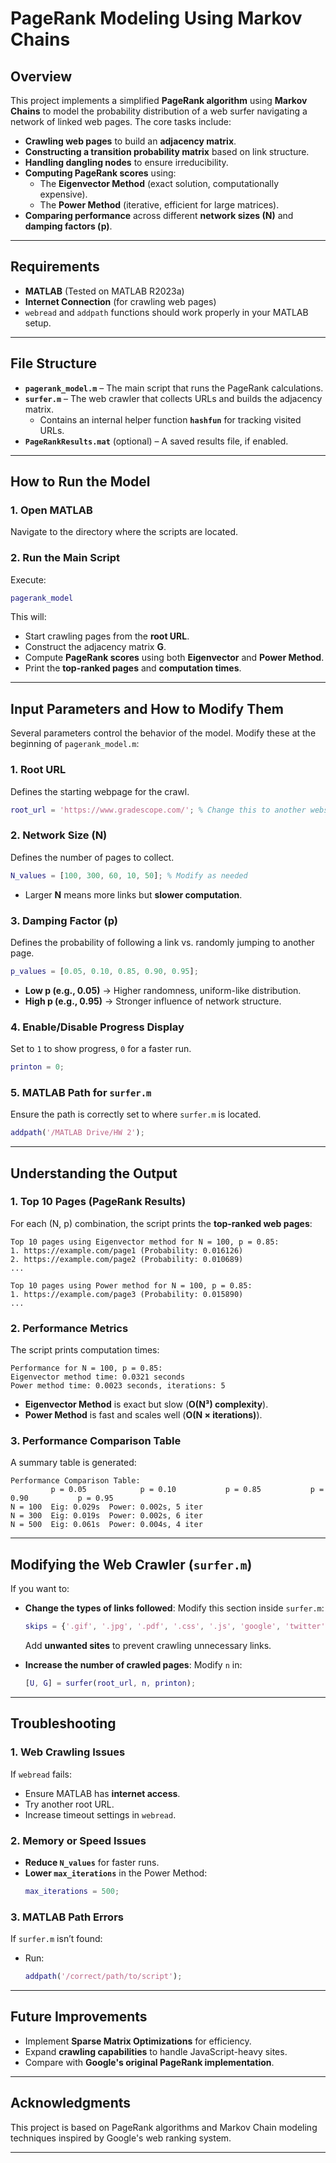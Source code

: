 # PageRank Modeling Using Markov Chains

## Overview
This project implements a simplified **PageRank algorithm** using **Markov Chains** to model the probability distribution of a web surfer navigating a network of linked web pages. The core tasks include:
- **Crawling web pages** to build an **adjacency matrix**.
- **Constructing a transition probability matrix** based on link structure.
- **Handling dangling nodes** to ensure irreducibility.
- **Computing PageRank scores** using:
  - The **Eigenvector Method** (exact solution, computationally expensive).
  - The **Power Method** (iterative, efficient for large matrices).
- **Comparing performance** across different **network sizes (N)** and **damping factors (p)**.

---

## Requirements
- **MATLAB** (Tested on MATLAB R2023a)
- **Internet Connection** (for crawling web pages)
- `webread` and `addpath` functions should work properly in your MATLAB setup.

---

## File Structure
- **`pagerank_model.m`** – The main script that runs the PageRank calculations.
- **`surfer.m`** – The web crawler that collects URLs and builds the adjacency matrix.  
  - Contains an internal helper function **`hashfun`** for tracking visited URLs.
- **`PageRankResults.mat`** (optional) – A saved results file, if enabled.

---

## How to Run the Model
### 1. Open MATLAB
Navigate to the directory where the scripts are located.

### 2. Run the Main Script
Execute:
```matlab
pagerank_model
```
This will:
- Start crawling pages from the **root URL**.
- Construct the adjacency matrix **G**.
- Compute **PageRank scores** using both **Eigenvector** and **Power Method**.
- Print the **top-ranked pages** and **computation times**.

---

## Input Parameters and How to Modify Them
Several parameters control the behavior of the model. Modify these at the beginning of `pagerank_model.m`:

### 1. **Root URL**
Defines the starting webpage for the crawl.
```matlab
root_url = 'https://www.gradescope.com/'; % Change this to another website if desired
```

### 2. **Network Size (N)**
Defines the number of pages to collect.
```matlab
N_values = [100, 300, 60, 10, 50]; % Modify as needed
```
- Larger **N** means more links but **slower computation**.

### 3. **Damping Factor (p)**
Defines the probability of following a link vs. randomly jumping to another page.
```matlab
p_values = [0.05, 0.10, 0.85, 0.90, 0.95];
```
- **Low p (e.g., 0.05)** → Higher randomness, uniform-like distribution.
- **High p (e.g., 0.95)** → Stronger influence of network structure.

### 4. **Enable/Disable Progress Display**
Set to `1` to show progress, `0` for a faster run.
```matlab
printon = 0;
```

### 5. **MATLAB Path for `surfer.m`**
Ensure the path is correctly set to where `surfer.m` is located.
```matlab
addpath('/MATLAB Drive/HW 2');
```

---

## Understanding the Output
### 1. **Top 10 Pages (PageRank Results)**
For each (N, p) combination, the script prints the **top-ranked web pages**:
```
Top 10 pages using Eigenvector method for N = 100, p = 0.85:
1. https://example.com/page1 (Probability: 0.016126)
2. https://example.com/page2 (Probability: 0.010689)
...
```

```
Top 10 pages using Power method for N = 100, p = 0.85:
1. https://example.com/page3 (Probability: 0.015890)
...
```

### 2. **Performance Metrics**
The script prints computation times:
```
Performance for N = 100, p = 0.85:
Eigenvector method time: 0.0321 seconds
Power method time: 0.0023 seconds, iterations: 5
```
- **Eigenvector Method** is exact but slow (**O(N³) complexity**).
- **Power Method** is fast and scales well (**O(N × iterations)**).

### 3. **Performance Comparison Table**
A summary table is generated:
```
Performance Comparison Table:
         p = 0.05            p = 0.10           p = 0.85           p = 0.90           p = 0.95
N = 100  Eig: 0.029s  Power: 0.002s, 5 iter  
N = 300  Eig: 0.019s  Power: 0.002s, 6 iter  
N = 500  Eig: 0.061s  Power: 0.004s, 4 iter  
```

---

## Modifying the Web Crawler (`surfer.m`)
If you want to:
- **Change the types of links followed**: Modify this section inside `surfer.m`:
  ```matlab
  skips = {'.gif', '.jpg', '.pdf', '.css', '.js', 'google', 'twitter'};
  ```
  Add **unwanted sites** to prevent crawling unnecessary links.

- **Increase the number of crawled pages**: Modify `n` in:
  ```matlab
  [U, G] = surfer(root_url, n, printon);
  ```

---

## Troubleshooting
### 1. **Web Crawling Issues**
If `webread` fails:
- Ensure MATLAB has **internet access**.
- Try another root URL.
- Increase timeout settings in `webread`.

### 2. **Memory or Speed Issues**
- **Reduce `N_values`** for faster runs.
- **Lower `max_iterations`** in the Power Method:
  ```matlab
  max_iterations = 500;
  ```

### 3. **MATLAB Path Errors**
If `surfer.m` isn’t found:
- Run:
  ```matlab
  addpath('/correct/path/to/script');
  ```

---

## Future Improvements
- Implement **Sparse Matrix Optimizations** for efficiency.
- Expand **crawling capabilities** to handle JavaScript-heavy sites.
- Compare with **Google's original PageRank implementation**.

---

## Acknowledgments
This project is based on PageRank algorithms and Markov Chain modeling techniques inspired by Google's web ranking system.

---


